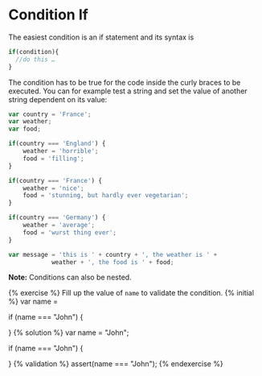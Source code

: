 # Condition If

The easiest condition is an if statement and its syntax is
```js
if(condition){
  //do this …
}
```
The condition has to be true for the code inside the curly braces to be executed. You can for example test a string and set the value of another string dependent on its value:

```javascript
var country = 'France';
var weather;
var food;

if(country === 'England') {
    weather = 'horrible';
    food = 'filling';
}

if(country === 'France') {
    weather = 'nice';
    food = 'stunning, but hardly ever vegetarian';
}

if(country === 'Germany') {
    weather = 'average';
    food = 'wurst thing ever';
}

var message = 'this is ' + country + ', the weather is ' +
            weather + ', the food is ' + food;
```

**Note:** Conditions can also be nested.

{% exercise %}
Fill up the value of `name` to validate the condition.
{% initial %}
var name =

if (name === "John") {

}
{% solution %}
var name = "John";

if (name === "John") {

}
{% validation %}
assert(name === "John");
{% endexercise %}

